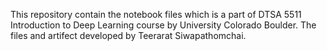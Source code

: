 This repository contain the notebook files which is a part of DTSA 5511 Introduction to Deep Learning course by University Colorado Boulder. The files and artifect developed by Teerarat Siwapathomchai.
